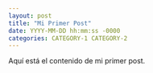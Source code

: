 ```yaml
---
layout: post
title: "Mi Primer Post"
date: YYYY-MM-DD hh:mm:ss -0000
categories: CATEGORY-1 CATEGORY-2
---
```


Aquí está el contenido de mi primer post.
